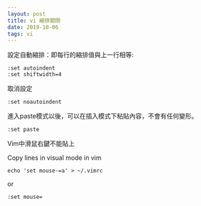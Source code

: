 ```yaml
---
layout: post
title: vi 縮排關閉
date: 2019-10-06
tags: vi
---
```



設定自動縮排：即每行的縮排值與上一行相等:

```
:set autoindent
:set shiftwidth=4
```

取消設定
```
:set noautoindent
```

進入paste模式以後，可以在插入模式下粘貼內容，不會有任何變形。
```
:set paste
```

Vim中滑鼠右鍵不能貼上

Copy lines in visual mode in vim
```
echo 'set mouse-=a' > ~/.vimrc
```

or
```
:set mouse=
```


